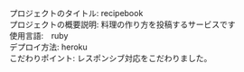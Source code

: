 プロジェクトのタイトル:  recipebook  
プロジェクトの概要説明:  料理の作り方を投稿するサービスです  
使用言語:　ruby  
デプロイ方法: heroku  
こだわりポイント: レスポンシブ対応をこだわりました。  
